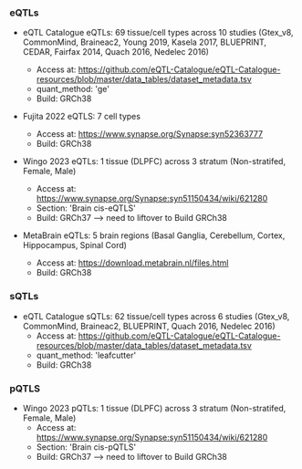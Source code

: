 ### eQTLs
* eQTL Catalogue eQTLs: 69 tissue/cell types across 10 studies (Gtex_v8, CommonMind, Braineac2, Young 2019, Kasela 2017, BLUEPRINT, CEDAR, Fairfax 2014, Quach 2016, Nedelec 2016)
  * Access at: https://github.com/eQTL-Catalogue/eQTL-Catalogue-resources/blob/master/data_tables/dataset_metadata.tsv
  * quant_method: 'ge'
  * Build: GRCh38
 
* Fujita 2022 eQTLS: 7 cell types
  * Access at: https://www.synapse.org/Synapse:syn52363777
  * Build: GRCh38

* Wingo 2023 eQTLs: 1 tissue (DLPFC) across 3 stratum (Non-stratifed, Female, Male)
  * Access at: https://www.synapse.org/Synapse:syn51150434/wiki/621280
  * Section: 'Brain cis-eQTLS'
  * Build: GRCh37 --> need to liftover to Build GRCh38

* MetaBrain eQTLs: 5 brain regions (Basal Ganglia, Cerebellum, Cortex, Hippocampus, Spinal Cord)
  * Access at: https://download.metabrain.nl/files.html
  * Build: GRCh38


### sQTLs
* eQTL Catalogue sQTLs: 62 tissue/cell types across 6 studies (Gtex_v8, CommonMind, Braineac2, BLUEPRINT, Quach 2016, Nedelec 2016)
  * Access at: https://github.com/eQTL-Catalogue/eQTL-Catalogue-resources/blob/master/data_tables/dataset_metadata.tsv
  * quant_method: 'leafcutter'
  * Build: GRCh38
 

### pQTLS 
* Wingo 2023 pQTLs: 1 tissue (DLPFC) across 3 stratum (Non-stratifed, Female, Male)
  * Access at: https://www.synapse.org/Synapse:syn51150434/wiki/621280
  * Section: 'Brain cis-pQTLS'
  * Build: GRCh37 --> need to liftover to Build GRCh38
